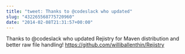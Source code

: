 ```yaml
---
title: "tweet: Thanks to @codeslack who updated"
slug: "432265568775720960"
date: "2014-02-08T21:31:57+00:00"
---
```

Thanks to @codeslack who updated Rejistry for Maven distribution and better raw file handling!  https://github.com/williballenthin/Rejistry